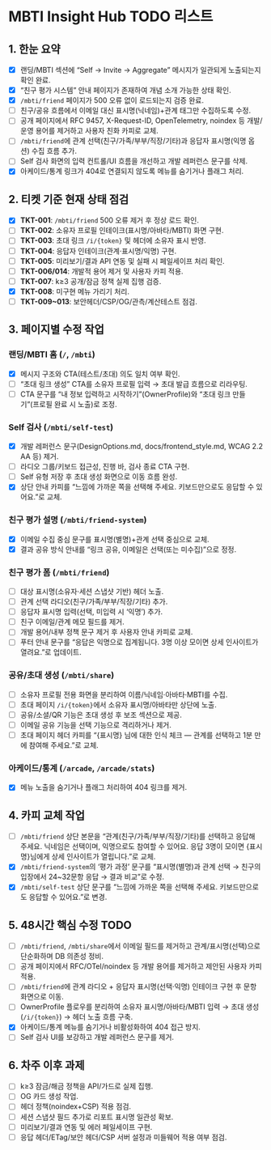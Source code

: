 # MBTI Insight Hub TODO 리스트

## 1. 한눈 요약
- [x] 랜딩/MBTI 섹션에 “Self → Invite → Aggregate” 메시지가 일관되게 노출되는지 확인 완료.
- [x] “친구 평가 시스템” 안내 페이지가 존재하여 개념 소개 가능한 상태 확인.
- [x] `/mbti/friend` 페이지가 500 오류 없이 로드되는지 검증 완료.
- [ ] 친구/공유 흐름에서 이메일 대신 표시명(닉네임)+관계 태그만 수집하도록 수정.
- [ ] 공개 페이지에서 RFC 9457, X-Request-ID, OpenTelemetry, noindex 등 개발/운영 용어를 제거하고 사용자 친화 카피로 교체.
- [ ] `/mbti/friend`에 관계 선택(친구/가족/부부/직장/기타)과 응답자 표시명(익명 옵션) 수집 흐름 추가.
- [ ] Self 검사 화면의 입력 컨트롤/UI 흐름을 개선하고 개발 레퍼런스 문구를 삭제.
- [x] 아케이드/통계 링크가 404로 연결되지 않도록 메뉴를 숨기거나 플래그 처리.

## 2. 티켓 기준 현재 상태 점검
- [x] **TKT-001**: `/mbti/friend` 500 오류 제거 후 정상 로드 확인.
- [ ] **TKT-002**: 소유자 프로필 인테이크(표시명/아바타/MBTI) 화면 구현.
- [ ] **TKT-003**: 초대 링크 `/i/{token}` 및 헤더에 소유자 표시 반영.
- [ ] **TKT-004**: 응답자 인테이크(관계·표시명/익명) 구현.
- [ ] **TKT-005**: 미리보기/결과 API 연동 및 실패 시 페일세이프 처리 확인.
- [ ] **TKT-006/014**: 개발적 용어 제거 및 사용자 카피 적용.
- [ ] **TKT-007**: k≥3 공개/잠금 정책 실제 집행 검증.
- [x] **TKT-008**: 미구현 메뉴 가리기 처리.
- [ ] **TKT-009~013**: 보안헤더/CSP/OG/관측/계산테스트 점검.

## 3. 페이지별 수정 작업
### 랜딩/MBTI 홈 (`/`, `/mbti`)
- [x] 메시지 구조와 CTA(테스트/초대) 의도 일치 여부 확인.
- [ ] “초대 링크 생성” CTA를 소유자 프로필 입력 → 초대 발급 흐름으로 리라우팅.
- [ ] CTA 문구를 “내 정보 입력하고 시작하기”(OwnerProfile)와 “초대 링크 만들기”(프로필 완료 시 노출)로 조정.

### Self 검사 (`/mbti/self-test`)
- [x] 개발 레퍼런스 문구(DesignOptions.md, docs/frontend_style.md, WCAG 2.2 AA 등) 제거.
- [ ] 라디오 그룹/키보드 접근성, 진행 바, 검사 종료 CTA 구현.
- [ ] Self 유형 저장 후 초대 생성 화면으로 이동 흐름 완성.
- [x] 상단 안내 카피를 “느낌에 가까운 쪽을 선택해 주세요. 키보드만으로도 응답할 수 있어요.”로 교체.

### 친구 평가 설명 (`/mbti/friend-system`)
- [x] 이메일 수집 중심 문구를 표시명(별명)+관계 선택 중심으로 교체.
- [x] 결과 공유 방식 안내를 “링크 공유, 이메일은 선택(또는 미수집)”으로 정정.

### 친구 평가 폼 (`/mbti/friend`)
- [ ] 대상 표시명(소유자·세션 스냅샷 기반) 헤더 노출.
- [ ] 관계 선택 라디오(친구/가족/부부/직장/기타) 추가.
- [ ] 응답자 표시명 입력(선택, 미입력 시 ‘익명’) 추가.
- [ ] 친구 이메일/관계 메모 필드를 제거.
- [ ] 개발 용어/내부 정책 문구 제거 후 사용자 안내 카피로 교체.
- [ ] 푸터 안내 문구를 “응답은 익명으로 집계됩니다. 3명 이상 모이면 상세 인사이트가 열려요.”로 업데이트.

### 공유/초대 생성 (`/mbti/share`)
- [ ] 소유자 프로필 전용 화면을 분리하여 이름/닉네임·아바타·MBTI를 수집.
- [ ] 초대 페이지 `/i/{token}`에서 소유자 표시명/아바타만 상단에 노출.
- [ ] 공유/소셜/QR 기능은 초대 생성 후 보조 섹션으로 제공.
- [ ] 이메일 공유 기능을 선택 기능으로 격리하거나 제거.
- [ ] 초대 페이지 헤더 카피를 “{표시명} 님에 대한 인식 체크 — 관계를 선택하고 1분 만에 참여해 주세요.”로 교체.

### 아케이드/통계 (`/arcade`, `/arcade/stats`)
- [x] 메뉴 노출을 숨기거나 플래그 처리하여 404 링크를 제거.

## 4. 카피 교체 작업
- [ ] `/mbti/friend` 상단 본문을 “관계(친구/가족/부부/직장/기타)를 선택하고 응답해 주세요. 닉네임은 선택이며, 익명으로도 참여할 수 있어요. 응답 3명이 모이면 {표시명}님에게 상세 인사이트가 열립니다.”로 교체.
- [x] `/mbti/friend-system`의 ‘평가 과정’ 문구를 “표시명(별명)과 관계 선택 → 친구의 입장에서 24~32문항 응답 → 결과 비교”로 수정.
- [x] `/mbti/self-test` 상단 문구를 “느낌에 가까운 쪽을 선택해 주세요. 키보드만으로도 응답할 수 있어요.”로 변경.

## 5. 48시간 핵심 수정 TODO
- [ ] `/mbti/friend`, `/mbti/share`에서 이메일 필드를 제거하고 관계/표시명(선택)으로 단순화하며 DB 의존성 정비.
- [ ] 공개 페이지에서 RFC/OTel/noindex 등 개발 용어를 제거하고 제안된 사용자 카피 적용.
- [ ] `/mbti/friend`에 관계 라디오 + 응답자 표시명(선택·익명) 인테이크 구현 후 문항 화면으로 이동.
- [ ] OwnerProfile 플로우를 분리하여 소유자 표시명/아바타/MBTI 입력 → 초대 생성(`/i/{token}`) → 헤더 노출 흐름 구축.
- [x] 아케이드/통계 메뉴를 숨기거나 비활성화하여 404 접근 방지.
- [ ] Self 검사 UI를 보강하고 개발 레퍼런스 문구를 제거.

## 6. 차주 이후 과제
- [ ] k≥3 잠금/해금 정책을 API/가드로 실제 집행.
- [ ] OG 카드 생성 작업.
- [ ] 헤더 정책(noindex+CSP) 적용 점검.
- [ ] 세션 스냅샷 필드 추가로 리포트 표시명 일관성 확보.
- [ ] 미리보기/결과 연동 및 에러 페일세이프 구현.
- [ ] 응답 헤더/ETag/보안 헤더/CSP 서버 설정과 미들웨어 적용 여부 점검.
